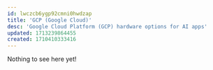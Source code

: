 ```yaml
---
id: lwczcb6ygp92cmni0hwdzap
title: 'GCP (Google Cloud)'
desc: 'Google Cloud Platform (GCP) hardware options for AI apps'
updated: 1713239864455
created: 1710410333416
---
```


Nothing to see here yet!

